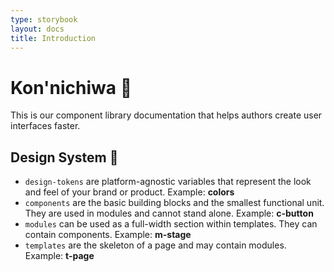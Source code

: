 ```yaml
---
type: storybook
layout: docs
title: Introduction
---
```


# Kon'nichiwa 👋

This is our component library documentation that helps authors create user interfaces faster.

## Design System 🎨

- `design-tokens` are platform-agnostic variables that represent the look and feel of your brand or product. Example: **colors**
- `components` are the basic building blocks and the smallest functional unit. They are used in modules and cannot stand alone. Example: **c-button**
- `modules` can be used as a full-width section within templates. They can contain components. Example: **m-stage**
- `templates` are the skeleton of a page and may contain modules. Example: **t-page**
